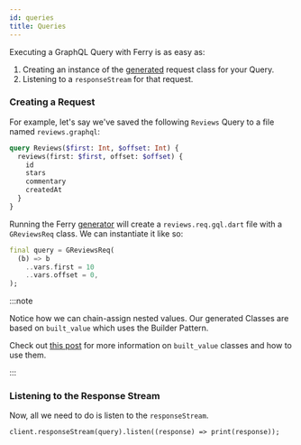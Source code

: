 ```yaml
---
id: queries
title: Queries
---
```


Executing a GraphQL Query with Ferry is as easy as:

1. Creating an instance of the [generated](codegen) request class for your Query.
2. Listening to a `responseStream` for that request.

### Creating a Request

For example, let's say we've saved the following `Reviews` Query to a file named `reviews.graphql`:

```graphql
query Reviews($first: Int, $offset: Int) {
  reviews(first: $first, offset: $offset) {
    id
    stars
    commentary
    createdAt
  }
}
```

Running the Ferry [generator](codegen) will create a `reviews.req.gql.dart` file with a `GReviewsReq` class. We can instantiate it like so:

```dart
final query = GReviewsReq(
  (b) => b
    ..vars.first = 10
    ..vars.offset = 0,
);
```

:::note

Notice how we can chain-assign nested values. Our generated Classes are based on `built_value` which uses the Builder Pattern.

Check out [this post](https://medium.com/dartlang/darts-built-value-for-immutable-object-models-83e2497922d4) for more information on `built_value` classes and how to use them.

:::


### Listening to the Response Stream

Now, all we need to do is listen to the `responseStream`.

```
client.responseStream(query).listen((response) => print(response));
```